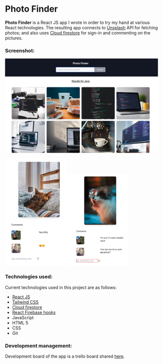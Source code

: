 # Photo Finder

<b>Photo Finder</b> is a React JS app I wrote in order to try my hand at various React technologies. The resulting app
connects to [Unsplash](https://unsplash.com/developers) API for fetching photos; and also
uses [Cloud firestore](https://firebase.google.com/docs/firestore) for
sign-in and commenting on the pictures.

### Screenshot:

<img src="./docs/screenshot1.png" width="1383" alt="The screen shot of the main page of the app."/>

<p>
<img src="./docs/Screenshot2.png" width="40%"/>
<img src="./docs/Screenshot3.png" width="40%"/>
</p>

### Technologies used:

Current technologies used in this project are as follows:
<ul>
<li><a href="https://react.dev/">React JS</a></li>
<li><a href="https://tailwindcss.com/">Tailwind CSS</a></li>
<li><a href="https://firebase.google.com/docs/firestore">Cloud firestore</a></li>
<li><a href="https://github.com/csfrequency/react-firebase-hooks">React Firebase hooks</a></li>
<li>JavaScript</li>
<li>HTML 5</li>
<li>CSS</li>
<li>Git</li>
</ul>

### Development management:

Development board of the app is a trello board shared [here](https://trello.com/b/iD1sUwjN/photo-finder).
